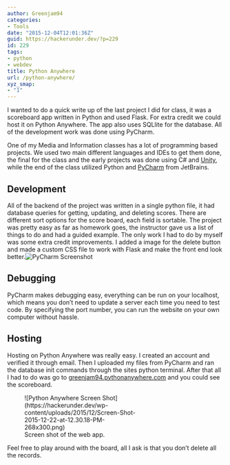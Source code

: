 ```yaml
---
author: Greenjam94
categories:
- Tools
date: "2015-12-04T12:01:36Z"
guid: https://hackerunder.dev/?p=229
id: 229
tags:
- python
- webdev
title: Python Anywhere
url: /python-anywhere/
xyz_smap:
- "1"
---
```


I wanted to do a quick write up of the last project I did for class, it was a scoreboard app written in Python and used Flask. For extra credit we could host it on Python Anywhere. The app also uses SQLlite for the database. All of the development work was done using PyCharm.

One of my Media and Information classes has a lot of programming based projects. We used two main different languages and IDEs to get them done, the final for the class and the early projects was done using C# and [Unity](http://unity3d.com/get-unity/download), while the end of the class utilized Python and [PyCharm](https://www.jetbrains.com/pycharm/) from JetBrains.

## Development

All of the backend of the project was written in a single python file, it had database queries for getting, updating, and deleting scores. There are different sort options for the score board, each field is sortable. The project was pretty easy as far as homework goes, the instructor gave us a list of things to do and had a guided example. The only work I had to do by myself was some extra credit improvements. I added a image for the delete button and made a custom CSS file to work with Flask and make the front end look better.![PyCharm Screenshot](https://hackerunder.dev/wp-content/uploads/2015/12/Screen-Shot-2015-12-22-at-12.29.10-PM-300x188.png)

## Debugging

PyCharm makes debugging easy, everything can be run on your localhost, which means you don’t need to update a server each time you need to test code. By specifying the port number, you can run the website on your own computer without hassle.

## Hosting

Hosting on Python Anywhere was really easy. I created an account and verified it through email. Then I uploaded my files from PyCharm and ran the database init commands through the sites python terminal. After that all I had to do was go to [greenjam94.pythonanywhere.com](http://greenjam94.pythonanywhere.com/) and you could see the scoreboard.

<figure aria-describedby="caption-attachment-231" class="wp-caption aligncenter" id="attachment_231" style="width: 268px">![Python Anywhere Screen Shot](https://hackerunder.dev/wp-content/uploads/2015/12/Screen-Shot-2015-12-22-at-12.30.18-PM-268x300.png)<figcaption class="wp-caption-text" id="caption-attachment-231">Screen shot of the web app.</figcaption></figure>

Feel free to play around with the board, all I ask is that you don’t delete all the records.